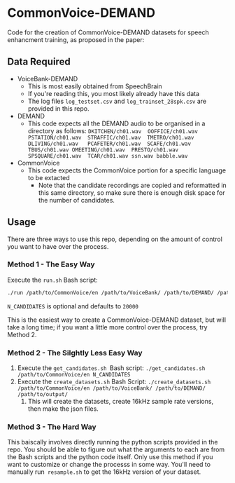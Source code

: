 # CommonVoice-DEMAND

Code for the creation of CommonVoice-DEMAND datasets for speech enhancment training, as proposed in the paper:

## Data Required

* VoiceBank-DEMAND
  * This is most easily obtained from SpeechBrain
  * If you're reading this, you most likely already have this data
  * The log files `log_testset.csv` and `log_trainset_28spk.csv` are provided in this repo.
* DEMAND
  * This code expects all the DEMAND audio to be organised in a directory as follows:
    `DKITCHEN/ch01.wav  OOFFICE/ch01.wav   PSTATION/ch01.wav  STRAFFIC/ch01.wav  TMETRO/ch01.wav DLIVING/ch01.wav   PCAFETER/ch01.wav  SCAFE/ch01.wav     TBUS/ch01.wav OMEETING/ch01.wav  PRESTO/ch01.wav    SPSQUARE/ch01.wav  TCAR/ch01.wav ssn.wav babble.wav`
* CommonVoice
  * This code expects the CommonVoice portion for a specific language to be extacted
    * Note that the candidate recordings are copied and reformatted in this same directory, so make sure there is enough disk space for the number of candidates.

## Usage

There are three ways to use this repo, depending on the amount of control you want to have over the process.

### Method 1 - The Easy Way

Execute the `run.sh` Bash script:

```bash
./run /path/to/CommonVoice/en /path/to/VoiceBank/ /path/to/DEMAND/ /path/to/output/ [N_CANDIDATES]
```

`N_CANDIDATES` is optional and defaults to `20000`

This is the easiest way to create a CommonVoice-DEMAND dataset, but will take a long time; if you want a little more control over the process, try Method 2.

### Method 2 - The Silghtly Less Easy Way

1. Execute the `get_candidates.sh `Bash script: `./get_candidates.sh /path/to/CommonVoice/en N_CANDIDATES`
2. Execute the `create_datasets.sh` Bash Script: `./create_datasets.sh /path/to/CommonVoice/en /path/to/VoiceBank/ /path/to/DEMAND/ /path/to/output/`
   1. This will create the datasets, create 16kHz sample rate versions, then make the json files.

### Method 3 - The Hard Way

This baiscally involves directly running the python scripts provided in the repo. You should be able to figure out what the arguments to each are from the Bash scripts and the python code itself. Only use this method if you want to customize or change the processs in some way. You'll need to  manually run` resample.sh` to get the 16kHz version of your dataset.
